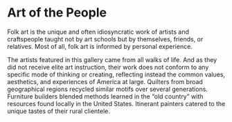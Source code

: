 # Art of the People

Folk art is the unique and often idiosyncratic work of artists and craftspeople taught not by art schools but by themselves, friends, or relatives. Most of all, folk art is informed by personal experience.

The artists featured in this gallery came from all walks of life. And as they did not receive elite art instruction, their work does not conform to any specific mode of thinking or creating, reflecting instead the common values, aesthetics, and experiences of America at large. Quilters from broad geographical regions recycled similar motifs over several generations. Furniture builders blended methods learned in the “old country” with resources found locally in the United States. Itinerant painters catered to the unique tastes of their rural clientele.<span class="Apple-converted-space"> </span>
